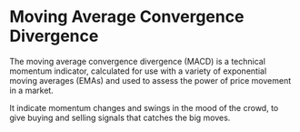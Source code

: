 # Moving Average Convergence Divergence
The moving average convergence divergence (MACD) is a technical momentum indicator, calculated for use with a variety of exponential moving averages (EMAs) and used to assess the power of price movement in a market.

It indicate momentum changes and swings in the mood of the crowd, to give buying and selling signals that catches the big moves.